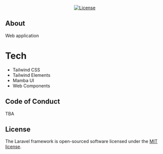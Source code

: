<p align="center">
<a href="https://packagist.org/packages/laravel/framework"><img src="https://img.shields.io/packagist/l/laravel/framework" alt="License"></a>
</p>

## About

Web application


# Tech

- Tailwind CSS
- Tailwind Elements
- Mamba UI
- Web Components

## Code of Conduct

TBA

## License

The Laravel framework is open-sourced software licensed under the [MIT license](https://opensource.org/licenses/MIT).
